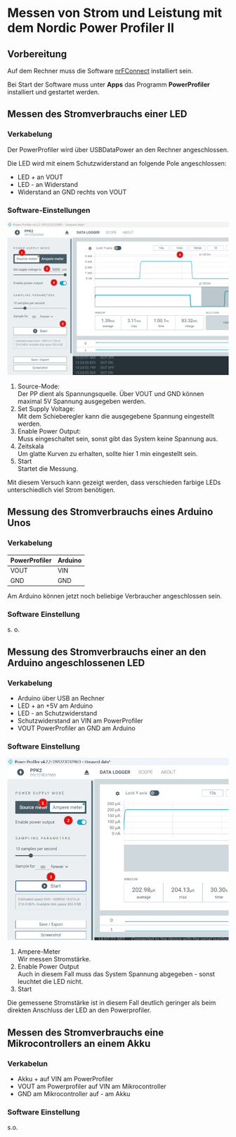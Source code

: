 <link rel="stylesheet" href="https://hi2272.github.io/StyleMD.css">


# Messen von Strom und Leistung mit dem Nordic Power Profiler II

## Vorbereitung
Auf dem Rechner muss die Software [nrFConnect](https://www.nordicsemi.com/Products/Development-tools/nRF-Connect-for-Desktop/Download#infotabs) installiert sein. 

Bei Start der Software muss unter **Apps** das Programm **PowerProfiler** installiert und gestartet werden.

## Messen des Stromverbrauchs einer LED
### Verkabelung

Der PowerProfiler wird über USBDataPower an den Rechner angeschlossen.

Die LED wird mit einem Schutzwiderstand an folgende Pole angeschlossen:

- LED + an VOUT
- LED - an Widerstand
- Widerstand an GND rechts von VOUT

### Software-Einstellungen
![alt text](LEDMessen.png)
1. Source-Mode:  
Der PP dient als Spannungsquelle. Über VOUT und GND können maximal 5V Spannung ausgegeben werden.
2. Set Supply Voltage:  
Mit dem Schieberegler kann die ausgegebene Spannung eingestellt werden.
3. Enable Power Output:  
Muss eingeschaltet sein, sonst gibt das System keine Spannung aus.  
4. Zeitskala  
Um glatte Kurven zu erhalten, sollte hier 1 min eingestellt sein.  
5. Start  
Startet die Messung.


Mit diesem Versuch kann gezeigt werden, dass verschieden farbige LEDs unterschiedlich viel Strom benötigen.


## Messung des Stromverbrauchs eines Arduino Unos
### Verkabelung
|PowerProfiler|Arduino|
|----|----|
|VOUT|VIN|
|GND|GND|

Am Arduino können jetzt noch beliebige Verbraucher angeschlossen sein.

### Software Einstellung
s. o.

## Messung des Stromverbrauchs einer an den Arduino angeschlossenen LED
### Verkabelung
- Arduino über USB an Rechner
- LED + an +5V am Arduino
- LED - an Schutzwiderstand
- Schutzwiderstand an VIN am PowerProfiler
- VOUT PowerProfiler an GND am Arduino

### Software Einstellung
![alt text](StromMessungLED.png)  
1. Ampere-Meter  
Wir messen Stromstärke.
2. Enable Power Output  
Auch in diesem Fall muss das System Spannung abgegeben - sonst leuchtet die LED nicht.
3. Start
   
Die gemessene Stromstärke ist in diesem Fall deutlich geringer als beim direkten Anschluss der LED an den Powerprofiler.

## Messen des Stromverbrauchs eine Mikrocontrollers an einem Akku

### Verkabelun
- Akku + auf VIN am PowerProfiler
- VOUT am Powerprofiler auf VIN am Mikrocontroller
- GND am Mikrocontroller auf - am Akku
  
### Software Einstellung
s.o.

